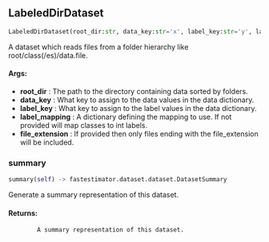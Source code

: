 ## LabeledDirDataset
```python
LabeledDirDataset(root_dir:str, data_key:str='x', label_key:str='y', label_mapping:Union[Dict[str, Any], NoneType]=None, file_extension:Union[str, NoneType]=None) -> None
```
A dataset which reads files from a folder hierarchy like root/class(/es)/data.file.



#### Args:

* **root_dir** :  The path to the directory containing data sorted by folders.
* **data_key** :  What key to assign to the data values in the data dictionary.
* **label_key** :  What key to assign to the label values in the data dictionary.
* **label_mapping** :  A dictionary defining the mapping to use. If not provided will map classes to int labels.
* **file_extension** :  If provided then only files ending with the file_extension will be included.    

### summary
```python
summary(self) -> fastestimator.dataset.dataset.DatasetSummary
```
Generate a summary representation of this dataset.

#### Returns:
            A summary representation of this dataset.        